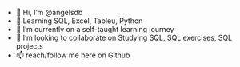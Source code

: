 - 👋 Hi, I’m @angelsdb
- 👀 Learning SQL, Excel, Tableu, Python
- 🌱 I’m currently on a self-taught learning journey
- 💞️ I’m looking to collaborate on Studying SQL, SQL exercises, SQL projects
- 📫 reach/follow me here on Github 

<!---
angelsdb/angelsdb is a ✨ special ✨ repository because its `README.md` (this file) appears on your GitHub profile.
You can click the Preview link to take a look at your changes.
--->
